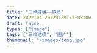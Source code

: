 ```yaml
---
title: "三维建模——铁桶"
date: 2022-04-20T23:39:53+08:00
draft: false
types: ["image"]
tags: ["三维建模", "图片"]
thumbnail: "/images/tong.jpg"
---
```


